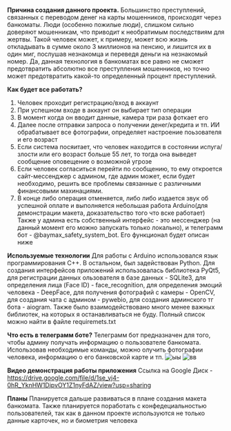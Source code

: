 **Причина создания данного проекта.** 
Большинство преступлений, связанных с переводом денег на карты мошенников, происходят через банкоматы. Люди (особенно пожилые люди), слишком сильно доверяют мошенникам, что приводит к необратимым последствиям для жертвы. Такой человек может, к примеру, 
может всю жизнь откладывать в сумме около 3 миллионов на пенсию, и лишится их в один миг, послушав незнакомца и переведя деньги на незнакомый номер. Да, данная технология в банкоматах все равно не сможет предотвратить абсолютно все преступления мошенников, 
но точно может предотвратить какой-то определенный процент преступлений. 

**Как будет все работать?** 
1. Человек проходит регистрацию/вход в аккаунт
2. При успешном входе в аккаунт он выбирает тип операции
3. В момент когда он вводит данные, камера три раза фоткает его
4. Далее после отправки запроса о получении денег/кредита и тп. ИИ обрабатывает все фотографии, определяет настроение поьзователя и его возраст
5. Если система посяитает, что человек находится в состоянии испуга/злости или его возраст больше 55 лет, то тогда она выведет сообщение оповещение о возможной угрозе
6. Если человек согласиться перейти по сообщению, то ему откроется сайт-мессенджер с админом, где админ может, если будет необходимо, решить все проблемы связанные с различными финансовыми махинациями.
7. В конце либо операция отменяется, либо либо издается звук об успешной оплате и выполняется небольшая работа Arduino(для демонстрации макета, доказательство того что вске работает)
Также у админа есть собственный интерфейс - это мессенджер (на данный момент его можно запускать только локально), и телеграмм бот - @baymax_safety_system_bot. Его функционал будет описан ниже

**Используемые технологии** 
Для работы с Arduino использовался язык программирования C++. В остальном, был задействован Python. Для создания интерфейсов приложений использовалась библиотека PyQt5, 
для регистрации данных ользователя в базе данных - SQLite3, для определения лица (Face ID) - face_recognition, для определения эмоций человека - DeepFace, для получения фотографий с камеры - OpenCV, 
для создания чата с админом - pywebio, для создания админского тг бота - aiogram. Также было взаимодействовано много менее важных библиотек, на которых я останавливаться не буду. Полный список 
можно найти в файле requiremets.txt 

**Что есть в телеграмм боте?** 
Телеграмм бот предназначен для того, чтобы админу получать информацию о пользователе банкомата. Использовав необходимые команды, можно олучить фотографии человека, информацию о его банковской карте и тп. 
![ыы](https://github.com/amirgar/BayMaxSafetySistem/assets/81811152/fb4079d0-0f1e-4193-b8da-e0623d737dc1)
![вв](https://github.com/amirgar/BayMaxSafetySistem/assets/81811152/c9fd6069-77d2-461d-ad10-2a9ffb356bb4)

**Видео демонстрация работы приложения**
Ссылка на Google Диск - https://drive.google.com/file/d/1se_vj4-0hR_YknHW1DipvOY1Z1nyFdAZ/view?usp=sharing

**Планы** 
Планируется дальше развиваться в плане создания макета банкомата. Также планируется поработать с конфедециальностью пользователей, так как в данном проекте используются не только данные карточек, но и биометрия человека
